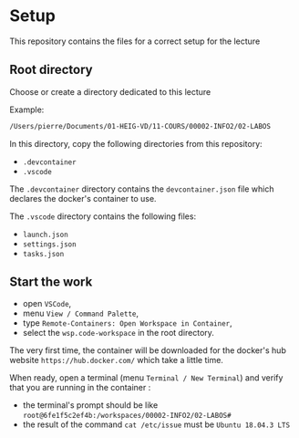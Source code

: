 # Setup

This repository contains the files for a correct setup for the lecture

## Root directory

Choose or create a directory dedicated to this lecture

Example:

```bash
/Users/pierre/Documents/01-HEIG-VD/11-COURS/00002-INFO2/02-LABOS
```

In this directory, copy the following directories from this repository:

- `.devcontainer`
- `.vscode`

The `.devcontainer` directory contains the `devcontainer.json` file which declares the docker's container to use.

The `.vscode` directory contains the following files:

- `launch.json`
- `settings.json`
- `tasks.json`

## Start the work

- open `VSCode`,
- menu `View / Command Palette`,
- type `Remote-Containers: Open Workspace in Container`,
- select the `wsp.code-workspace` in the root directory.

The very first time, the container will be downloaded for the docker's hub website `https://hub.docker.com/` which take a little time.

When ready, open a terminal (menu `Terminal / New Terminal`) and verify that you are running in the container :

- the terminal's prompt should be like `root@6fe1f5c2ef4b:/workspaces/00002-INFO2/02-LABOS#` 
- the result of the command `cat /etc/issue` must be `Ubuntu 18.04.3 LTS`


